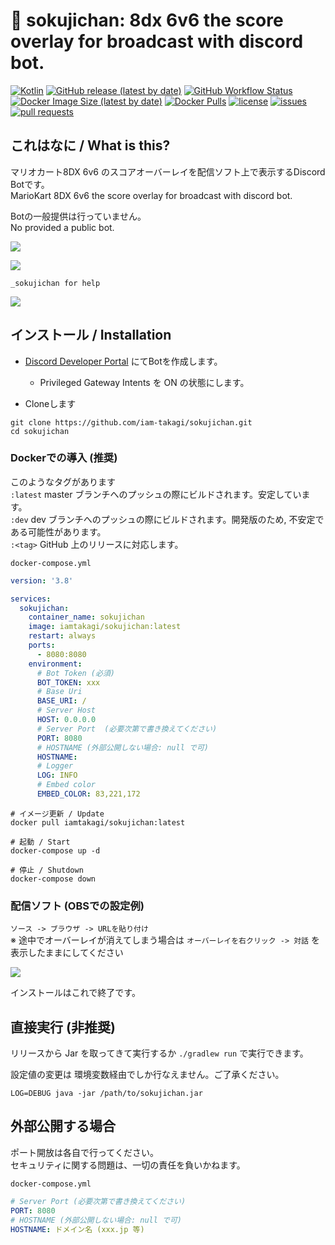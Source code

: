 # 💬 sokujichan: 8dx 6v6 the score overlay for broadcast with discord bot.

[![Kotlin](https://img.shields.io/badge/Kotlin-1.4.21-blue)](https://kotlinlang.org)
[![GitHub release (latest by date)](https://img.shields.io/github/v/release/iam-takagi/sokujichan)](https://github.com/iam-takagi/sokujichan/releases)
[![GitHub Workflow Status](https://img.shields.io/github/workflow/status/iam-takagi/sokujichan/Docker)](https://hub.docker.com/r/iamtakagi/sokujichan)
[![Docker Image Size (latest by date)](https://img.shields.io/docker/image-size/iamtakagi/sokujichan)](https://hub.docker.com/r/iamtakagi/sokujichan)
[![Docker Pulls](https://img.shields.io/docker/pulls/iamtakagi/sokujichan)](https://hub.docker.com/r/iamtakagi/sokujichan)
[![license](https://img.shields.io/github/license/iam-takagi/sokujichan)](https://github.com/iam-takagi/sokujichan/blob/master/LICENSE)
[![issues](https://img.shields.io/github/issues/iam-takagi/sokujichan)](https://github.com/iam-takagi/sokujichan/issues)
[![pull requests](https://img.shields.io/github/issues-pr/iam-takagi/sokujichan)](https://github.com/iam-takagi/sokujichan/pulls)

## これはなに / What is this?
マリオカート8DX 6v6 のスコアオーバーレイを配信ソフト上で表示するDiscord Botです。\
MarioKart 8DX 6v6 the score overlay for broadcast with discord bot.

Botの一般提供は行っていません。\
No provided a public bot.

![](https://i.gyazo.com/3a394b3260d101fd58c29cc528dc93a3.jpg)

![](https://i.gyazo.com/e2b6f639ddd5adcde9e856d6148f04da.png)

`_sokujichan for help`   

![](https://i.gyazo.com/4578c6b17349bbfffcff9086506fa15b.png)

## インストール / Installation

- [Discord Developer Portal](https://discord.com/developers/applications) にてBotを作成します。
  - Privileged Gateway Intents を ON の状態にします。

- Cloneします
```console
git clone https://github.com/iam-takagi/sokujichan.git
cd sokujichan
```

### Dockerでの導入 (推奨)

このようなタグがあります\
`:latest` master ブランチへのプッシュの際にビルドされます。安定しています。\
`:dev` dev ブランチへのプッシュの際にビルドされます。開発版のため, 不安定である可能性があります。\
`:<tag>` GitHub 上のリリースに対応します。

`docker-compose.yml`
```yml
version: '3.8'

services:
  sokujichan:
    container_name: sokujichan
    image: iamtakagi/sokujichan:latest
    restart: always
    ports:
      - 8080:8080
    environment:
      # Bot Token (必須)
      BOT_TOKEN: xxx
      # Base Uri
      BASE_URI: /
      # Server Host
      HOST: 0.0.0.0
      # Server Port  (必要次第で書き換えてください)
      PORT: 8080
      # HOSTNAME (外部公開しない場合: null で可)
      HOSTNAME:
      # Logger
      LOG: INFO
      # Embed color
      EMBED_COLOR: 83,221,172
```

```console
# イメージ更新 / Update
docker pull iamtakagi/sokujichan:latest

# 起動 / Start
docker-compose up -d

# 停止 / Shutdown
docker-compose down
```

### 配信ソフト (OBSでの設定例)
`ソース -> ブラウザ -> URLを貼り付け`\
※ 途中でオーバーレイが消えてしまう場合は `オーバーレイを右クリック -> 対話` を表示したままにしてください

![](https://i.gyazo.com/d01c8e6b26ff5e7f37bdd3fc4f85daa7.png)

インストールはこれで終了です。

## 直接実行 (非推奨)

リリースから Jar を取ってきて実行するか `./gradlew run` で実行できます。

設定値の変更は 環境変数経由でしか行なえません。ご了承ください。

```console
LOG=DEBUG java -jar /path/to/sokujichan.jar
```

## 外部公開する場合
ポート開放は各自で行ってください。\
セキュリティに関する問題は、一切の責任を負いかねます。

`docker-compose.yml`
```yml
# Server Port (必要次第で書き換えてください)
PORT: 8080
# HOSTNAME (外部公開しない場合: null で可)
HOSTNAME: ドメイン名 (xxx.jp 等)
```
